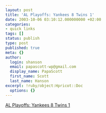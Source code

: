 ```yaml
---
layout: post
title: 'AL Playoffs: Yankees 8 Twins 1'
date: 2003-10-06 03:10:12.000000000 +02:00
categories:
- quick links
tags: []
status: publish
type: post
published: true
meta: {}
author:
  login: shanson
  email: papascott-wp@gmail.com
  display_name: PapaScott
  first_name: Scott
  last_name: Hanson
excerpt: !ruby/object:Hpricot::Doc
  options: {}
---
```

<p><a title="Yankees win series 3-1" href="http://sports.yahoo.com/mlb/recap?gid=231005109">AL Playoffs: Yankees 8 Twins 1</a></p>
